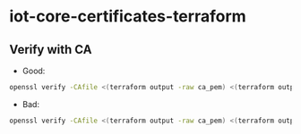 # iot-core-certificates-terraform

## Verify with CA

* Good:

```bash
openssl verify -CAfile <(terraform output -raw ca_pem) <(terraform output -raw signed_1_pem)
```

* Bad:

```bash
openssl verify -CAfile <(terraform output -raw ca_pem) <(terraform output -raw signed_2_pem)
```
